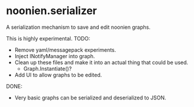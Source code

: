 # noonien.serializer
A serialization mechanism to save and edit noonien graphs.

This is highly experimental.
TODO:
  * Remove yaml/messagepack experiments.
  * Inject INotifyManager into graph.
  * Clean up these files and make it into an actual thing that could be used.
    * Graph.Instantiate()?
  * Add UI to allow graphs to be edited.

DONE:
  * Very basic graphs can be serialized and deserialized to JSON.